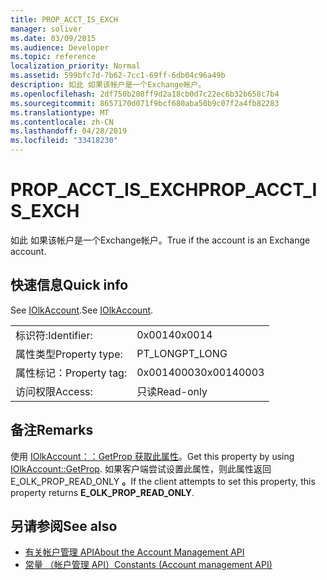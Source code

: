 ```yaml
---
title: PROP_ACCT_IS_EXCH
manager: soliver
ms.date: 03/09/2015
ms.audience: Developer
ms.topic: reference
localization_priority: Normal
ms.assetid: 599bfc7d-7b62-7cc1-69ff-6db04c96a49b
description: 如此 如果该帐户是一个Exchange帐户。
ms.openlocfilehash: 2df750b208ff9d2a18cb0d7c22ec6b32b658c7b4
ms.sourcegitcommit: 8657170d071f9bcf680aba50b9c07f2a4fb82283
ms.translationtype: MT
ms.contentlocale: zh-CN
ms.lasthandoff: 04/28/2019
ms.locfileid: "33418230"
---
```

# <a name="prop_acct_is_exch"></a><span data-ttu-id="72556-103">PROP_ACCT_IS_EXCH</span><span class="sxs-lookup"><span data-stu-id="72556-103">PROP_ACCT_IS_EXCH</span></span>

<span data-ttu-id="72556-104">如此 如果该帐户是一个Exchange帐户。</span><span class="sxs-lookup"><span data-stu-id="72556-104">True if the account is an Exchange account.</span></span>
  
## <a name="quick-info"></a><span data-ttu-id="72556-105">快速信息</span><span class="sxs-lookup"><span data-stu-id="72556-105">Quick info</span></span>

<span data-ttu-id="72556-106">See [IOlkAccount](iolkaccount.md).</span><span class="sxs-lookup"><span data-stu-id="72556-106">See [IOlkAccount](iolkaccount.md).</span></span>
  
|||
|:-----|:-----|
|<span data-ttu-id="72556-107">标识符:</span><span class="sxs-lookup"><span data-stu-id="72556-107">Identifier:</span></span>  <br/> |<span data-ttu-id="72556-108">0x0014</span><span class="sxs-lookup"><span data-stu-id="72556-108">0x0014</span></span>  <br/> |
|<span data-ttu-id="72556-109">属性类型</span><span class="sxs-lookup"><span data-stu-id="72556-109">Property type:</span></span>  <br/> |<span data-ttu-id="72556-110">PT_LONG</span><span class="sxs-lookup"><span data-stu-id="72556-110">PT_LONG</span></span>  <br/> |
|<span data-ttu-id="72556-111">属性标记：</span><span class="sxs-lookup"><span data-stu-id="72556-111">Property tag:</span></span>  <br/> |<span data-ttu-id="72556-112">0x00140003</span><span class="sxs-lookup"><span data-stu-id="72556-112">0x00140003</span></span>  <br/> |
|<span data-ttu-id="72556-113">访问权限</span><span class="sxs-lookup"><span data-stu-id="72556-113">Access:</span></span>  <br/> |<span data-ttu-id="72556-114">只读</span><span class="sxs-lookup"><span data-stu-id="72556-114">Read-only</span></span>  <br/> |
   
## <a name="remarks"></a><span data-ttu-id="72556-115">备注</span><span class="sxs-lookup"><span data-stu-id="72556-115">Remarks</span></span>

<span data-ttu-id="72556-116">使用 [IOlkAccount：：GetProp 获取此属性](iolkaccount-getprop.md)。</span><span class="sxs-lookup"><span data-stu-id="72556-116">Get this property by using [IOlkAccount::GetProp](iolkaccount-getprop.md).</span></span> <span data-ttu-id="72556-117">如果客户端尝试设置此属性，则此属性返回 E_OLK_PROP_READ_ONLY **。**</span><span class="sxs-lookup"><span data-stu-id="72556-117">If the client attempts to set this property, this property returns **E_OLK_PROP_READ_ONLY**.</span></span> 
  
## <a name="see-also"></a><span data-ttu-id="72556-118">另请参阅</span><span class="sxs-lookup"><span data-stu-id="72556-118">See also</span></span>

- [<span data-ttu-id="72556-119">有关帐户管理 API</span><span class="sxs-lookup"><span data-stu-id="72556-119">About the Account Management API</span></span>](about-the-account-management-api.md) 
- [<span data-ttu-id="72556-120">常量 （帐户管理 API）</span><span class="sxs-lookup"><span data-stu-id="72556-120">Constants (Account management API)</span></span>](constants-account-management-api.md)

